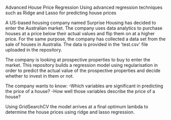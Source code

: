 Advanced House Price Regression
Using advanced regression techniques such as Ridge and Lasso for predicting house prices

A US-based housing company named Surprise Housing has decided to enter the Australian market. The company uses data analytics to purchase houses at a price below their actual values and flip them on at a higher price. For the same purpose, the company has collected a data set from the sale of houses in Australia. The data is provided in the 'test.csv' file uploaded in the repository.

The company is looking at prospective properties to buy to enter the market. This repository builds a regression model using regularisation in order to predict the actual value of the prospective properties and decide whether to invest in them or not.

The company wants to know:
-Which variables are significant in predicting the price of a house?
-How well those variables describe the price of a house?

Using GridSearchCV the model arrives at a final optimum lambda to determine the house prices using ridge and lasso regression.


